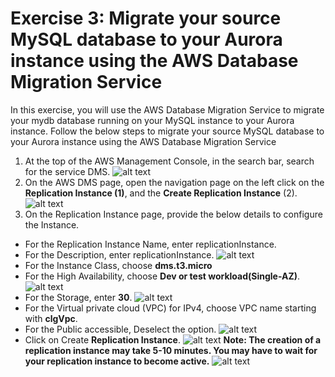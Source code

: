 # Exercise 3: Migrate your source MySQL database to your Aurora instance using the AWS Database Migration Service
In this exercise, you will use the AWS Database Migration Service to migrate your mydb database running on your MySQL instance to your Aurora instance.
Follow the below steps to migrate your source MySQL database to your Aurora instance using the AWS Database Migration Service
1. At the top of the AWS Management Console, in the search bar, search for the service DMS.
![alt text](https://docs-api.cloudlabs.ai/repos/raw.githubusercontent.com/CloudLabsAI-Azure/AustinCC/main/DMS/images/dms.png)
2. On the AWS DMS page, open the navigation page on the left click on the **Replication Instance (1)**, and the **Create Replication Instance** (2).
![alt text](https://docs-api.cloudlabs.ai/repos/raw.githubusercontent.com/CloudLabsAI-Azure/AustinCC/main/DMS/images/replicate.png)
3. On the Replication Instance page, provide the below details to configure the Instance.
+ For the Replication Instance Name, enter replicationInstance.
+ For the Description, enter replicationInstance.
  ![alt text](https://docs-api.cloudlabs.ai/repos/raw.githubusercontent.com/CloudLabsAI-Azure/AustinCC/main/DMS/images/createne.png)
+ For the Instance Class, choose **dms.t3.micro**
+ For the High Availability, choose **Dev or test workload(Single-AZ)**.
![alt text](https://docs-api.cloudlabs.ai/repos/raw.githubusercontent.com/CloudLabsAI-Azure/AustinCC/main/DMS/images/dmst3.png)
+ For the Storage, enter **30**.
  ![alt text](https://docs-api.cloudlabs.ai/repos/raw.githubusercontent.com/CloudLabsAI-Azure/AustinCC/main/DMS/images/storage.png)
+ For the Virtual private cloud (VPC) for IPv4, choose VPC name starting with **clgVpc**.
+ For the Public accessible, Deselect the option.
![alt text](https://docs-api.cloudlabs.ai/repos/raw.githubusercontent.com/CloudLabsAI-Azure/AustinCC/main/DMS/images/ipv4.png)
+ Click on Create **Replication Instance**.
![alt text](https://docs-api.cloudlabs.ai/repos/raw.githubusercontent.com/CloudLabsAI-Azure/AustinCC/main/DMS/images/createrep.png)
**Note: The creation of a replication instance may take 5-10 minutes. You may have to wait for your replication instance to become active.**
  ![alt text](https://docs-api.cloudlabs.ai/repos/raw.githubusercontent.com/CloudLabsAI-Azure/AustinCC/main/DMS/images/active.png)
  










